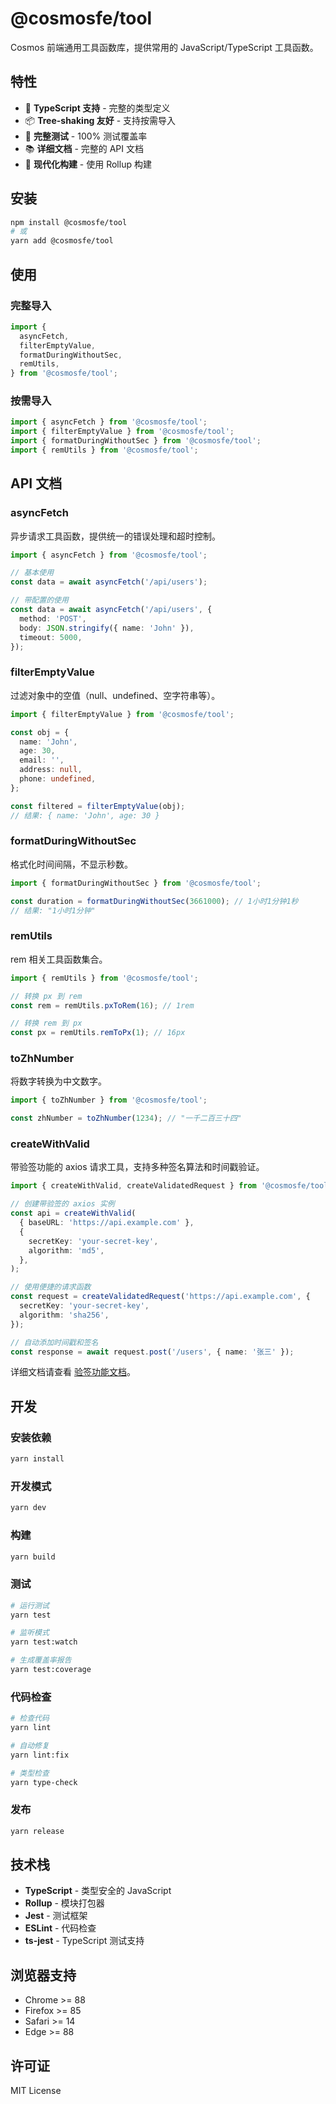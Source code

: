 # @cosmosfe/tool

Cosmos 前端通用工具函数库，提供常用的 JavaScript/TypeScript 工具函数。

## 特性

- 🚀 **TypeScript 支持** - 完整的类型定义
- 📦 **Tree-shaking 友好** - 支持按需导入
- 🧪 **完整测试** - 100% 测试覆盖率
- 📚 **详细文档** - 完整的 API 文档
- 🔧 **现代化构建** - 使用 Rollup 构建

## 安装

```bash
npm install @cosmosfe/tool
# 或
yarn add @cosmosfe/tool
```

## 使用

### 完整导入

```typescript
import {
  asyncFetch,
  filterEmptyValue,
  formatDuringWithoutSec,
  remUtils,
} from '@cosmosfe/tool';
```

### 按需导入

```typescript
import { asyncFetch } from '@cosmosfe/tool';
import { filterEmptyValue } from '@cosmosfe/tool';
import { formatDuringWithoutSec } from '@cosmosfe/tool';
import { remUtils } from '@cosmosfe/tool';
```

## API 文档

### asyncFetch

异步请求工具函数，提供统一的错误处理和超时控制。

```typescript
import { asyncFetch } from '@cosmosfe/tool';

// 基本使用
const data = await asyncFetch('/api/users');

// 带配置的使用
const data = await asyncFetch('/api/users', {
  method: 'POST',
  body: JSON.stringify({ name: 'John' }),
  timeout: 5000,
});
```

### filterEmptyValue

过滤对象中的空值（null、undefined、空字符串等）。

```typescript
import { filterEmptyValue } from '@cosmosfe/tool';

const obj = {
  name: 'John',
  age: 30,
  email: '',
  address: null,
  phone: undefined,
};

const filtered = filterEmptyValue(obj);
// 结果: { name: 'John', age: 30 }
```

### formatDuringWithoutSec

格式化时间间隔，不显示秒数。

```typescript
import { formatDuringWithoutSec } from '@cosmosfe/tool';

const duration = formatDuringWithoutSec(3661000); // 1小时1分钟1秒
// 结果: "1小时1分钟"
```

### remUtils

rem 相关工具函数集合。

```typescript
import { remUtils } from '@cosmosfe/tool';

// 转换 px 到 rem
const rem = remUtils.pxToRem(16); // 1rem

// 转换 rem 到 px
const px = remUtils.remToPx(1); // 16px
```

### toZhNumber

将数字转换为中文数字。

```typescript
import { toZhNumber } from '@cosmosfe/tool';

const zhNumber = toZhNumber(1234); // "一千二百三十四"
```

### createWithValid

带验签功能的 axios 请求工具，支持多种签名算法和时间戳验证。

```typescript
import { createWithValid, createValidatedRequest } from '@cosmosfe/tool';

// 创建带验签的 axios 实例
const api = createWithValid(
  { baseURL: 'https://api.example.com' },
  {
    secretKey: 'your-secret-key',
    algorithm: 'md5',
  },
);

// 使用便捷的请求函数
const request = createValidatedRequest('https://api.example.com', {
  secretKey: 'your-secret-key',
  algorithm: 'sha256',
});

// 自动添加时间戳和签名
const response = await request.post('/users', { name: '张三' });
```

详细文档请查看 [验签功能文档](src/rest/README.md)。

## 开发

### 安装依赖

```bash
yarn install
```

### 开发模式

```bash
yarn dev
```

### 构建

```bash
yarn build
```

### 测试

```bash
# 运行测试
yarn test

# 监听模式
yarn test:watch

# 生成覆盖率报告
yarn test:coverage
```

### 代码检查

```bash
# 检查代码
yarn lint

# 自动修复
yarn lint:fix

# 类型检查
yarn type-check
```

### 发布

```bash
yarn release
```

## 技术栈

- **TypeScript** - 类型安全的 JavaScript
- **Rollup** - 模块打包器
- **Jest** - 测试框架
- **ESLint** - 代码检查
- **ts-jest** - TypeScript 测试支持

## 浏览器支持

- Chrome >= 88
- Firefox >= 85
- Safari >= 14
- Edge >= 88

## 许可证

MIT License
